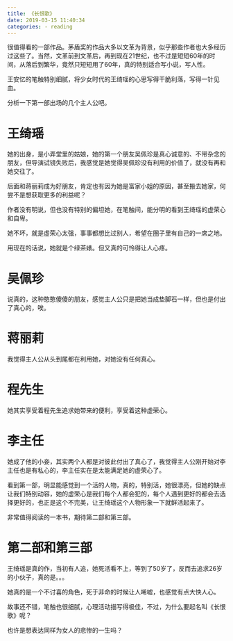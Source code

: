 ```yaml
---
title: 《长恨歌》
date: 2019-03-15 11:40:34
categories: - reading
---
```


很值得看的一部作品。茅盾奖的作品大多以文革为背景，似乎那些作者也大多经历过这些了。当然，文革前到文革后，再到现在21世纪，也不过是短短60年的时间，从落后到繁华，竟然只短短用了60年，真的特别适合写小说，写人性。

王安忆的笔触特别细腻，将少女时代的王绮瑶的心思写得干脆利落，写得一针见血。

分析一下第一部出场的几个主人公吧。

# 王绮瑶

她的出身，是小弄堂里的姑娘，她的第一个朋友吴佩珍是真心诚意的、不带杂念的朋友，但导演试镜失败后，我感觉是她觉得吴佩珍没有利用的价值了，就没有再和她交往了。

后面和蒋丽莉成为好朋友，肯定也有因为她是富家小姐的原因，甚至搬去她家，何尝不是想获取更多的利益呢？

作者没有明说，但也没有特别的偏坦她，在笔触间，能分明的看到王绮瑶的虚荣心和自卑。

她不坏，就是虚荣心太强，事事都想比过别人，希望在圈子里有自己的一席之地。

用现在的话说，她就是个绿茶婊。但又真的可怜得让人心疼。

# 吴佩珍

说真的，这种憨憨傻傻的朋友，感觉主人公只是把她当成垫脚石一样，但也是付出了真心的，唉。

# 蒋丽莉

我觉得主人公从头到尾都在利用她，对她没有任何真心。

# 程先生

她其实享受着程先生追求她带来的便利，享受着这种虚荣心。

# 李主任

她成了他的小妾，其实两个人都是对彼此付出了真心了，我觉得主人公刚开始对李主任也是有私心的，李主任实在是太能满足她的虚荣心了。

看到第一部，明显能感觉到一个活的人物，真的，特别活，她很漂亮，但她的缺点让我们特别动容，她的虚荣心是我们每个人都会犯的，每个人遇到更好的都会去选择更好的，也正是这个不完美，让王绮瑶这个人物形象一下就鲜活起来了。

非常值得阅读的一本书，期待第二部和第三部。

# 第二部和第三部

王绮瑶是真的作，当初有人追，她死活看不上，等到了50岁了，反而去追求26岁的小伙子，真的是。。。

她真的是一个不讨喜的角色，死于非命的时候让人唏嘘，也感觉有点大快人心。

故事还不错，笔触也很细腻，心理活动描写得极佳，不过，为什么要起名叫《长恨歌》呢？

也许是想表达同样为女人的悲惨的一生吗？

